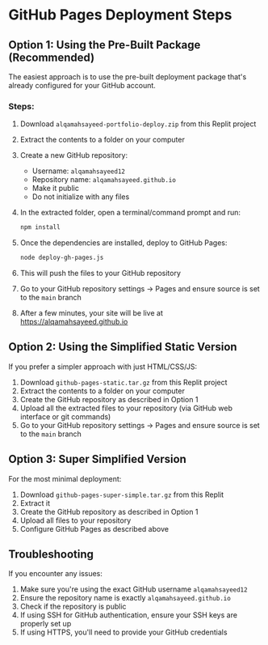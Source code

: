 # GitHub Pages Deployment Steps

## Option 1: Using the Pre-Built Package (Recommended)

The easiest approach is to use the pre-built deployment package that's already configured for your GitHub account.

### Steps:

1. Download `alqamahsayeed-portfolio-deploy.zip` from this Replit project
2. Extract the contents to a folder on your computer
3. Create a new GitHub repository:
   - Username: `alqamahsayeed12`
   - Repository name: `alqamahsayeed.github.io`
   - Make it public
   - Do not initialize with any files

4. In the extracted folder, open a terminal/command prompt and run:
   ```bash
   npm install
   ```

5. Once the dependencies are installed, deploy to GitHub Pages:
   ```bash
   node deploy-gh-pages.js
   ```

6. This will push the files to your GitHub repository
7. Go to your GitHub repository settings → Pages and ensure source is set to the `main` branch
8. After a few minutes, your site will be live at https://alqamahsayeed.github.io

## Option 2: Using the Simplified Static Version

If you prefer a simpler approach with just HTML/CSS/JS:

1. Download `github-pages-static.tar.gz` from this Replit project
2. Extract the contents to a folder on your computer
3. Create the GitHub repository as described in Option 1
4. Upload all the extracted files to your repository (via GitHub web interface or git commands)
5. Go to your GitHub repository settings → Pages and ensure source is set to the `main` branch

## Option 3: Super Simplified Version

For the most minimal deployment:

1. Download `github-pages-super-simple.tar.gz` from this Replit
2. Extract it
3. Create the GitHub repository as described in Option 1
4. Upload all files to your repository
5. Configure GitHub Pages as described above

## Troubleshooting

If you encounter any issues:

1. Make sure you're using the exact GitHub username `alqamahsayeed12`
2. Ensure the repository name is exactly `alqamahsayeed.github.io`
3. Check if the repository is public
4. If using SSH for GitHub authentication, ensure your SSH keys are properly set up
5. If using HTTPS, you'll need to provide your GitHub credentials